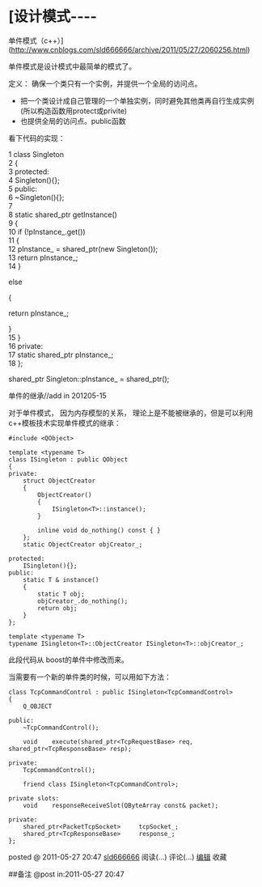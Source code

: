 #  [设计模式----
单件模式（c++）](http://www.cnblogs.com/sld666666/archive/2011/05/27/2060256.html)

单件模式是设计模式中最简单的模式了。

定义： 确保一个类只有一个实例，并提供一个全局的访问点。

  * 把一个类设计成自己管理的一个单独实例，同时避免其他类再自行生成实例(所以构造函数用protect或privite)
  * 也提供全局的访问点。public函数

看下代码的实现：

1 class Singleton  
2 {  
3 protected:  
4 Singleton(){};  
5 public:  
6 ~Singleton(){};  
7  
8 static shared_ptr<Singleton> getInstance()  
9 {  
10 if (!pInstance_.get())  
11 {  
12 pInstance_ = shared_ptr<Singleton>(new Singleton());  
13 return pInstance_;  
14 }

else

{

return pInstance_;

}  
15 }  
16 private:  
17 static shared_ptr<Singleton> pInstance_;  
18 };

shared_ptr<Singleton> Singleton::pInstance_ = shared_ptr<Singleton>();

单件的继承//add in 201205-15

对于单件模式， 因为内存模型的关系， 理论上是不能被继承的，但是可以利用c++模板技术实现单件模式的继承：

    #include <QObject>
    
    template <typename T>
    class ISingleton : public QObject
    {
    private:
    	struct ObjectCreator
    	{
    		ObjectCreator() 
    		{ 
    			ISingleton<T>::instance();
    		}
    
    		inline void do_nothing() const { }
    	};
    	static ObjectCreator objCreator_;
    
    protected:
    	ISingleton(){};
    public:
    	static T & instance()
    	{
    		static T obj;
    		objCreator_.do_nothing();
    		return obj;
    	}
    };
    
    template <typename T>  
    typename ISingleton<T>::ObjectCreator ISingleton<T>::objCreator_;

此段代码从 boost的单件中修改而来。

当需要有一个新的单件类的时候，可以用如下方法：

    class TcpCommandControl : public ISingleton<TcpCommandControl>
    {
    	Q_OBJECT
    
    public:
    	~TcpCommandControl();
    
    	void	execute(shared_ptr<TcpRequestBase> req, shared_ptr<TcpResponseBase> resp);
    
    private:
    	TcpCommandControl();
    
    	friend class ISingleton<TcpCommandControl>;
    
    private slots:
    	void	responseReceiveSlot(QByteArray const& packet);
    
    private:
    	shared_ptr<PacketTcpSocket>		tcpSocket_;
    	shared_ptr<TcpResponseBase>		response_;
    };

posted @ 2011-05-27 20:47 [sld666666](http://www.cnblogs.com/sld666666/)
阅读(...) 评论(...) [编辑](https://i.cnblogs.com/EditPosts.aspx?postid=2060256) 收藏

##备注 
 @post in:2011-05-27 20:47